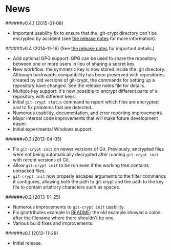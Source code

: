 News
====

######v0.4.1 (2015-01-08)
* Important usability fix to ensure that the .git-crypt directory
  can't be encrypted by accident (see
  [the release notes](RELEASE_NOTES-0.4.1.md) for more information).

######v0.4 (2014-11-16)
(See [the release notes](RELEASE_NOTES-0.4.md) for important details.)
*   Add optional GPG support: GPG can be used to share the repository
    between one or more users in lieu of sharing a secret key.
*   New workflow: the symmetric key is now stored inside the .git
    directory.  Although backwards compatibility has been preserved
    with repositories created by old versions of git-crypt, the
    commands for setting up a repository have changed.  See the
    release notes file for details.
*   Multiple key support: it's now possible to encrypt different parts
    of a repository with different keys.
*   Initial `git-crypt status` command to report which files are
    encrypted and to fix problems that are detected.
*   Numerous usability, documentation, and error reporting improvements.
*   Major internal code improvements that will make future development
    easier.
*   Initial experimental Windows support.

######v0.3 (2013-04-05)
*   Fix `git-crypt init` on newer versions of Git.  Previously,
    encrypted files were not being automatically decrypted after running
    `git-crypt init` with recent versions of Git.
*   Allow `git-crypt init` to be run even if the working tree contains
    untracked files.
*   `git-crypt init` now properly escapes arguments to the filter
    commands it configures, allowing both the path to git-crypt and the
    path to the key file to contain arbitrary characters such as spaces.

######v0.2 (2013-01-25)
*   Numerous improvements to `git-crypt init` usability.
*   Fix gitattributes example in [README](README.md): the old example
    showed a colon after the filename where there shouldn't be one.
*   Various build fixes and improvements.

######v0.1 (2012-11-29)
*   Initial release.

